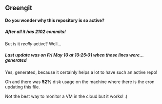 ## Greengit

#### Do you wonder why this repository is so active?

##### After all it has 2102 commits!

But is it *really* active? Well...

##### Last update was on Fri May 10 at 10:25:01 when those lines were... generated

Yes, generated, because it certainly helps a lot to have such an active repo!

Oh and there was **52%** disk usage on the machine
where there is the cron updating this file.

Not the best way to monitor a VM in the cloud but it works! :)
